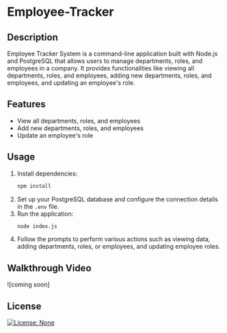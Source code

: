 # Employee-Tracker

## Description
Employee Tracker System is a command-line application built with Node.js and PostgreSQL that allows users to manage departments, roles, and employees in a company. It provides functionalities like viewing all departments, roles, and employees, adding new departments, roles, and employees, and updating an employee's role.

## Features
- View all departments, roles, and employees
- Add new departments, roles, and employees
- Update an employee's role

## Usage
1. Install dependencies:
   ```bash
   npm install
   ```
2. Set up your PostgreSQL database and configure the connection details in the `.env` file.
3. Run the application:
    ```bash
    node index.js
    ```
4. Follow the prompts to perform various actions such as viewing data, adding departments, roles, or employees, and updating employee roles.

## Walkthrough Video

![coming soon]

## License

[![License: None](https://img.shields.io/badge/License-None-lightgrey.svg)](#)